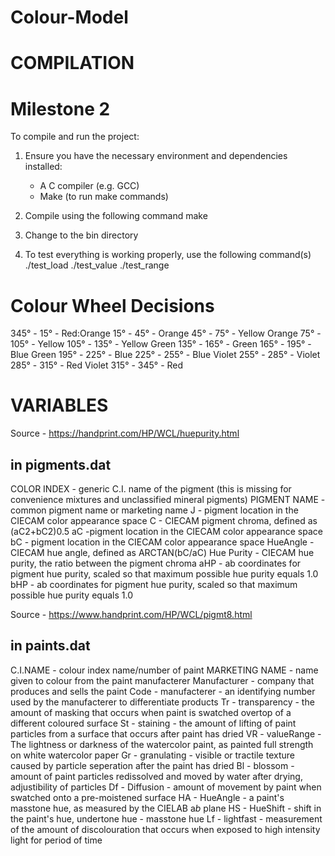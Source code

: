 # Colour-Model

# COMPILATION

# Milestone 2
To compile and run the project:
1. Ensure you have the necessary environment and dependencies installed:
    - A C compiler (e.g. GCC)
    - Make (to run make commands)

2.  Compile using the following command
    make 

3. Change to the bin directory

4. To test everything is working properly, use the following command(s)
    ./test_load
    ./test_value
    ./test_range


# Colour Wheel Decisions
345° - 15° - Red:Orange
15° - 45° - Orange
45° - 75° - Yellow Orange
75° - 105° - Yellow
105° - 135° - Yellow Green
135° - 165° - Green
165° - 195° - Blue Green
195° - 225° - Blue
225° - 255° - Blue Violet
255° - 285° - Violet
285° - 315° - Red Violet
315° - 345° - Red


# VARIABLES

Source - https://handprint.com/HP/WCL/huepurity.html
## in pigments.dat
COLOR INDEX - generic C.I. name of the pigment (this is missing for convenience mixtures and unclassified mineral pigments)
PIGMENT NAME - common pigment name or marketing name
J - pigment location in the CIECAM color appearance space
C - CIECAM pigment chroma, defined as (aC2+bC2)0.5
aC -pigment location in the CIECAM color appearance space
bC - pigment location in the CIECAM color appearance space
HueAngle - CIECAM hue angle, defined as ARCTAN(bC/aC)
Hue Purity - CIECAM hue purity, the ratio between the pigment chroma
aHP - ab coordinates for pigment hue purity, scaled so that maximum possible hue purity equals 1.0
bHP - ab coordinates for pigment hue purity, scaled so that maximum possible hue purity equals 1.0

Source - https://www.handprint.com/HP/WCL/pigmt8.html 
## in paints.dat
C.I.NAME - colour index name/number of paint 
MARKETING NAME - name given to colour from the paint manufacterer
Manufacturer - company that produces and sells the paint
Code - manufacterer - an identifying number used by the manufacterer to differentiate products
Tr - transparency - the amount of masking that occurs when paint is swatched overtop of a different coloured surface
St - staining - the amount of lifting of paint particles from a surface that occurs after paint has dried 
VR - valueRange - The lightness or darkness of the watercolor paint, as painted full strength on white watercolor paper
Gr - granulating - visible or tractile texture caused by particle seperation after the paint has dried 
Bl - blossom - amount of paint particles redissolved and moved by water after drying, adjustibility of particles
Df - Diffusion - amount of movement by paint when swatched onto a pre-moistened surface 
HA - HueAngle - a paint's masstone hue, as measured by the CIELAB a*b* plane
HS - HueShift - shift in the paint's hue, undertone hue - masstone hue
Lf - lightfast - measurement of the amount of discolouration that occurs when exposed to high intensity light for period of time
